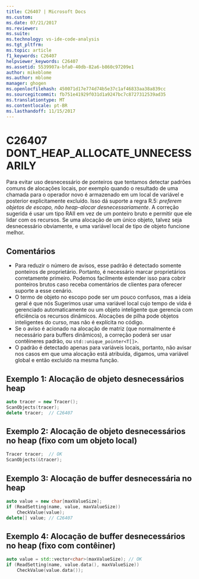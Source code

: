 ```yaml
---
title: C26407 | Microsoft Docs
ms.custom: 
ms.date: 07/21/2017
ms.reviewer: 
ms.suite: 
ms.technology: vs-ide-code-analysis
ms.tgt_pltfrm: 
ms.topic: article
f1_keywords: C26407
helpviewer_keywords: C26407
ms.assetid: 5539907a-bfa0-40db-82a6-b860c97209e1
author: mikeblome
ms.author: mblome
manager: ghogen
ms.openlocfilehash: 450071d17e774d74b5e37c1af46833aa38a839cc
ms.sourcegitcommit: fb751e41929f031d1a9247bc7c8727312539ad35
ms.translationtype: MT
ms.contentlocale: pt-BR
ms.lasthandoff: 11/15/2017
---
```

# <a name="c26407-dontheapallocateunnecessarily"></a>C26407 DONT_HEAP_ALLOCATE_UNNECESSARILY
Para evitar uso desnecessário de ponteiros que tentamos detectar padrões comuns de alocações locais, por exemplo quando o resultado de uma chamada para o operador novo é armazenado em um local de variável e posterior explicitamente excluído. Isso dá suporte a regra R.5: *preferem objetos de escopo, não heap-alocar desnecessariamente*. A correção sugerida é usar um tipo RAII em vez de um ponteiro bruto e permitir que ele lidar com os recursos. Se uma alocação de um único objeto, talvez seja desnecessário obviamente, e uma variável local de tipo de objeto funcione melhor.

## <a name="remarks"></a>Comentários
- Para reduzir o número de avisos, esse padrão é detectado somente ponteiros de proprietário. Portanto, é necessário marcar proprietários corretamente primeiro. Podemos facilmente estender isso para cobrir ponteiros brutos caso receba comentários de clientes para oferecer suporte a esse cenário.
- O termo de objeto no escopo pode ser um pouco confusos, mas a ideia geral é que nós Sugerimos usar uma variável local cujo tempo de vida é gerenciado automaticamente ou um objeto inteligente que gerencia com eficiência os recursos dinâmicos. Alocações de pilha pode objetos inteligentes do curso, mas não é explícita no código.
- Se o aviso é acionado na alocação de matriz (que normalmente é necessário para buffers dinâmicos), a correção poderá ser usar contêineres padrão, ou `std::unique_pointer<T[]>`.
- O padrão é detectado apenas para variáveis locais, portanto, não avisar nos casos em que uma alocação está atribuída, digamos, uma variável global e então excluído na mesma função.

## <a name="example-1-unnecessary-object-allocation-on-heap"></a>Exemplo 1: Alocação de objeto desnecessários heap
```cpp
auto tracer = new Tracer();
ScanObjects(tracer);
delete tracer;  // C26407
```

## <a name="example-2-unnecessary-object-allocation-on-heap-fixed-with-local-object"></a>Exemplo 2: Alocação de objeto desnecessários no heap (fixo com um objeto local)
```cpp
Tracer tracer;  // OK
ScanObjects(&tracer);
```

## <a name="example-3-unnecessary-buffer-allocation-on-heap"></a>Exemplo 3: Alocação de buffer desnecessária no heap
```cpp
auto value = new char[maxValueSize];
if (ReadSetting(name, value, maxValueSize))
    CheckValue(value);
delete[] value; // C26407
```
## <a name="example-4-unnecessary-buffer-allocation-on-the-heap-fixed-with-container"></a>Exemplo 4: Alocação de buffer desnecessários no heap (fixo com contêiner)
```cpp
auto value = std::vector<char>(maxValueSize); // OK
if (ReadSetting(name, value.data(), maxValueSize))
    CheckValue(value.data());
```
